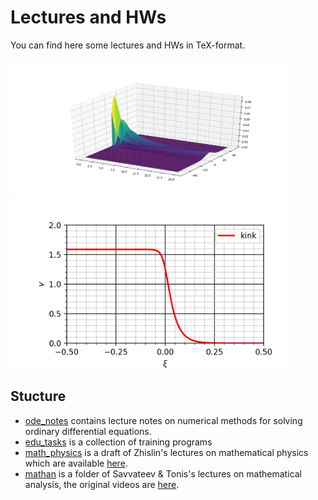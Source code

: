 # Lectures and HWs
You can find here some lectures and HWs in TeX-format.

<img src="tkv_cgw/3/Figure_1.png" width=450> <img src="tkv_cgw/6/kink.png" width=450>

## Stucture 
* [ode_notes][ode] contains lecture notes on numerical methods for solving ordinary differential equations.
* [edu_tasks][edu] is a collection of training programs
* [math_physics][mph] is a draft of Zhislin's lectures on mathematical physics which are available [here][enabla].
* [mathan][math] is a folder of Savvateev & Tonis's lectures on mathematical analysis, the original videos are [here][sava].

[ode]:https://github.com/MrKozelberg/lectures/tree/master/ode_notes
[edu]:https://github.com/MrKozelberg/lectures/tree/master/edu_tasks
[mph]:https://github.com/MrKozelberg/lectures/tree/master/math_physics
[enabla]:https://enabla.com/ru/set/2?backToCatalog=true
[math]:https://github.com/MrKozelberg/lectures/tree/master/mathan
[sava]:https://www.youtube.com/playlist?list=PLbYlNZStXvwtq8-vY5AaYHyQaCYq2AvVc
